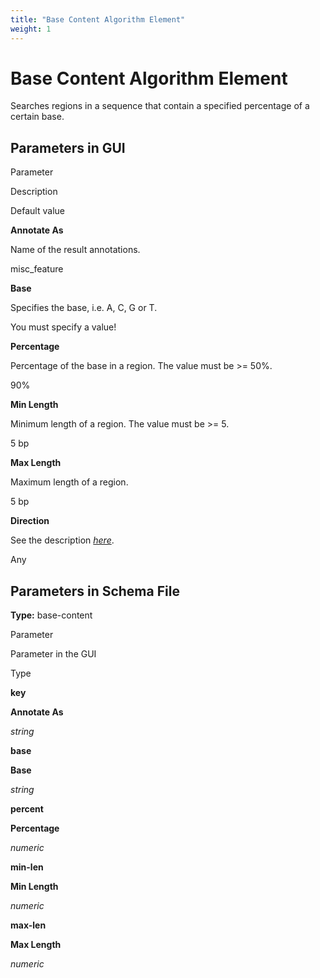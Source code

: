 ```yaml
---
title: "Base Content Algorithm Element"
weight: 1
---
```



# Base Content Algorithm Element

Searches regions in a sequence that contain a specified percentage of a certain base.

Parameters in GUI
-----------------

Parameter

Description

Default value

**Annotate As**

Name of the result annotations.

misc\_feature

**Base**

Specifies the base, i.e. A, C, G or T.

You must specify a value!

**Percentage**

Percentage of the base in a region. The value must be >= 50%.

90%

**Min Length**

Minimum length of a region. The value must be >= 5.

5 bp

**Max Length**

Maximum length of a region.

5 bp

**Direction**

See the description [_here_](http://ugene.unipro.ru/documentation/qd_manual/manipulating_schema/managing_strands.html#managing-strands).

Any

Parameters in Schema File
-------------------------

**Type:** base-content

Parameter

Parameter in the GUI

Type

**key**

**Annotate As**

_string_

**base**

**Base**

_string_

**percent**

**Percentage**

_numeric_

**min-len**

**Min Length**

_numeric_

**max-len**

**Max Length**

_numeric_
